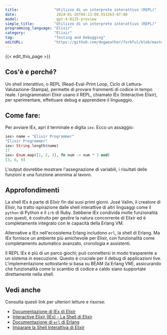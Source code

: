 ```yaml
---
title:                "Utilizzo di un interprete interattivo (REPL)"
date:                  2024-01-26T04:13:00.553263-07:00
model:                 gpt-4-0125-preview
simple_title:         "Utilizzo di un interprete interattivo (REPL)"
programming_language: "Elixir"
category:             "Elixir"
tag:                  "Testing and Debugging"
editURL:              "https://github.com/dogweather/forkful/blob/master/content/it/elixir/using-an-interactive-shell-repl.md"
---
```


{{< edit_this_page >}}

## Cos'è e perché?
Un shell interattivo, o REPL (Read-Eval-Print Loop, Ciclo di Lettura-Valutazione-Stampa), permette di provare frammenti di codice in tempo reale. I programmatori Elixir usano il REPL, chiamato IEx (Interactive Elixir), per sperimentare, effettuare debug e apprendere il linguaggio.

## Come fare:
Per avviare IEx, apri il terminale e digita `iex`. Ecco un assaggio:

```Elixir
iex> name = "Elixir Programmer"
"Elixir Programmer"
iex> String.length(name)
17
iex> Enum.map([1, 2, 3], fn num -> num * 3 end)
[3, 6, 9]
```

L'output dovrebbe mostrare l'assegnazione di variabili, i risultati delle funzioni e una funzione anonima al lavoro.

## Approfondimenti
La shell IEx è parte di Elixir fin dai suoi primi giorni. José Valim, il creatore di Elixir, ha tratto ispirazione dalle shell interattive di altri linguaggi come il `python` di Python e il `irb` di Ruby. Sebbene IEx condivida molte funzionalità con questi, è costruito per gestire la natura concorrente di Elixir ed è completamente integrato con le capacità della Erlang VM.

Alternative a IEx nell'ecosistema Erlang includono `erl`, la shell di Erlang. Ma IEx fornisce un ambiente più amichevole per Elixir, con funzionalità come completamento automatico avanzato, cronologia e assistenti.

Il REPL IEx è più di un parco giochi; può connettersi in modo trasparente a un sistema in esecuzione. Questo è cruciale per il debug di applicazioni live. L'implementazione sottostante si basa su BEAM (la Erlang VM), assicurando che funzionalità come lo scambio di codice a caldo siano supportate direttamente nella shell.

## Vedi anche
Consulta questi link per ulteriori letture e risorse:

- [Documentazione di IEx di Elixir](https://hexdocs.pm/iex/IEx.html)
- [Interactive Elixir (IEx) - La Shell di Elixir](https://elixir-lang.org/getting-started/introduction.html#interactive-elixir)
- [Documentazione di `erl` di Erlang](http://erlang.org/doc/man/erl.html)
- [Imparare la Shell Interattiva di Elixir](https://elixirschool.com/en/lessons/basics/iex_helpers/)
